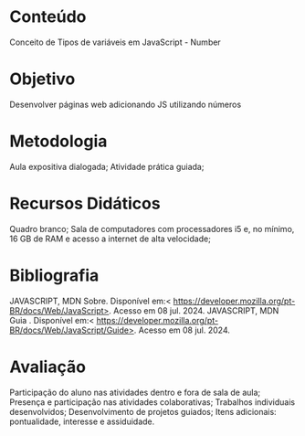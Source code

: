 # Conteúdo

Conceito de Tipos de variáveis em JavaScript - Number

# Objetivo

Desenvolver páginas web adicionando JS utilizando números

# Metodologia

Aula expositiva dialogada; Atividade prática guiada; 

# Recursos Didáticos

Quadro branco; Sala de computadores com processadores i5 e, no mínimo, 16 GB de RAM e acesso a internet de alta velocidade; 

# Bibliografia

JAVASCRIPT, MDN Sobre. Disponível em:< https://developer.mozilla.org/pt-BR/docs/Web/JavaScript>. Acesso em 08 jul. 2024.
JAVASCRIPT, MDN Guia . Disponível em:< https://developer.mozilla.org/pt-BR/docs/Web/JavaScript/Guide>. Acesso em 08 jul. 2024.

# Avaliação

Participação do aluno nas atividades dentro e fora de sala de aula; 
Presença e participação nas atividades colaborativas; 
Trabalhos individuais desenvolvidos; 
Desenvolvimento de projetos guiados; 
Itens adicionais: pontualidade, interesse e assiduidade.
